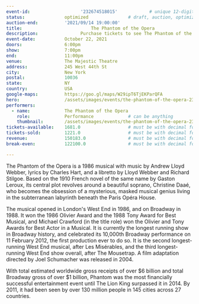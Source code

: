 ```yaml
---
event-id:                   '232674518015'            # unique 12-digit ID number
status:               optimized               # draft, auction, optimized
auction-end:          '2021/09/14 19:00:00'
title:						    The Phantom of the Opera
description:			    Purchase tickets to see The Phantom of the Opera live in New York City on May October 22, 2021.
event-date:           October 22, 2021
doors:                6:00pm
show:                 7:00pm
end:                  11:00pm
venue:                The Majestic Theatre
address:              245 West 44th St
city:                 New York
postal:               10036
state:                NY
country:              USA
google-maps:          https://goo.gl/maps/W29ipT6TjEKParQFA
hero:                 /assets/images/events/the-phantom-of-the-opera-232674518015/the-phantom-of-the-opera.jpg
performers: 
  - name:             The Phantom of the Opera
    role:             Performance             # can be anything
    thumbnail:        /assets/images/events/the-phantom-of-the-opera-232674518015/the-phantom-of-the-opera.jpg
tickets-available:    1681.0                  # must be with decimal for math to work
tickets-sold:         1221.0                  # must be with decimal for math to work
revenue:              150183.0                # must be with decimal for math to work
break-even:           122100.0                # must be with decimal for math to work

---
```


The Phantom of the Opera is a 1986 musical with music by Andrew Lloyd Webber, lyrics by Charles Hart, and a libretto by Lloyd Webber and Richard Stilgoe. Based on the 1910 French novel of the same name by Gaston Leroux, its central plot revolves around a beautiful soprano, Christine Daaé, who becomes the obsession of a mysterious, masked musical genius living in the subterranean labyrinth beneath the Paris Opéra House.

The musical opened in London's West End in 1986, and on Broadway in 1988. It won the 1986 Olivier Award and the 1988 Tony Award for Best Musical, and Michael Crawford (in the title role) won the Olivier and Tony Awards for Best Actor in a Musical. It is currently the longest running show in Broadway history, and celebrated its 10,000th Broadway performance on 11 February 2012, the first production ever to do so. It is the second longest-running West End musical, after Les Misérables, and the third longest-running West End show overall, after The Mousetrap. A film adaptation directed by Joel Schumacher was released in 2004.

With total estimated worldwide gross receipts of over $6 billion and total Broadway gross of over $1 billion, Phantom was the most financially successful entertainment event until The Lion King surpassed it in 2014. By 2011, it had been seen by over 130 million people in 145 cities across 27 countries.